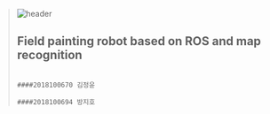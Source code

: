 >![header](https://capsule-render.vercel.app/api?type=transparent&color=auto&height=90&section=header&text=2022-2%20SW%20Capstone%20Design&fontSize=50&fontColor=A9280C)
>
>## Field painting robot based on ROS and map recognition
>
>                                                                                    ####2018100670 김정윤
>                                                                                    ####2018100694 방지호





